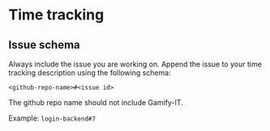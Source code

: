 # Time tracking

## Issue schema

Always include the issue you are working on. Append the issue to your time tracking description using the following schema:

```
<github-repo-name>#<issue id>
```

The github repo name should not include Gamify-IT.

Example: `login-backend#7`